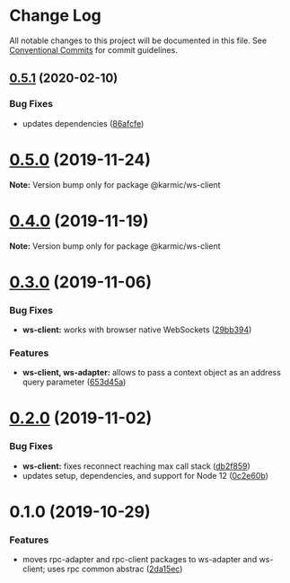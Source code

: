 # Change Log

All notable changes to this project will be documented in this file.
See [Conventional Commits](https://conventionalcommits.org) for commit guidelines.

## [0.5.1](https://github.com/rafamel/karmic/compare/v0.5.0...v0.5.1) (2020-02-10)


### Bug Fixes

* updates dependencies ([86afcfe](https://github.com/rafamel/karmic/commit/86afcfee6490bd35b7871aed9214f7f23b4068e7))





# [0.5.0](https://github.com/rafamel/karmic/compare/v0.4.0...v0.5.0) (2019-11-24)

**Note:** Version bump only for package @karmic/ws-client





# [0.4.0](https://github.com/rafamel/karmic/compare/v0.3.0...v0.4.0) (2019-11-19)

**Note:** Version bump only for package @karmic/ws-client





# [0.3.0](https://github.com/rafamel/karmic/compare/v0.2.0...v0.3.0) (2019-11-06)


### Bug Fixes

* **ws-client:** works with browser native WebSockets ([29bb394](https://github.com/rafamel/karmic/commit/29bb394bb39d09b0caf34c5769e095051b089164))


### Features

* **ws-client, ws-adapter:** allows to pass a context object as an address query parameter ([653d45a](https://github.com/rafamel/karmic/commit/653d45a1e740dd77111ea1e1128375786b0a969d))





# [0.2.0](https://github.com/rafamel/karmic/compare/v0.1.0...v0.2.0) (2019-11-02)


### Bug Fixes

* **ws-client:** fixes reconnect reaching max call stack ([db2f859](https://github.com/rafamel/karmic/commit/db2f859f4c94d32b6dbaeb77c25de7b616c35ad4))
* updates setup, dependencies, and support for Node 12 ([0c2e60b](https://github.com/rafamel/karmic/commit/0c2e60bb0aba07de4fcc67dff85c8cd5ebd54e38))





# 0.1.0 (2019-10-29)


### Features

* moves rpc-adapter and rpc-client packages to ws-adapter and ws-client; uses rpc common abstrac ([2da15ec](https://github.com/rafamel/karmic/commit/2da15ec1a2bf6b247faf7df36ef5a8e362690d13))
